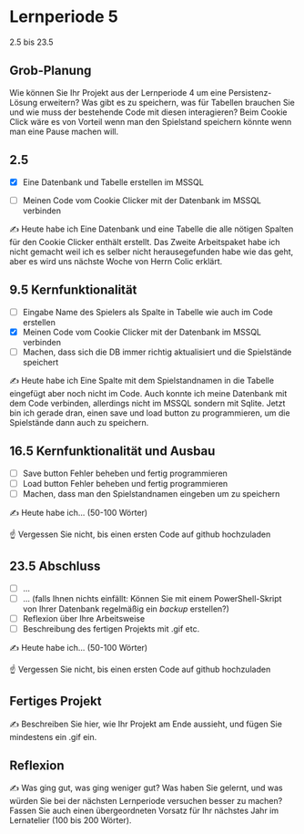 # Lernperiode 5

2.5 bis 23.5

## Grob-Planung

Wie können Sie Ihr Projekt aus der Lernperiode 4 um eine Persistenz-Lösung erweitern? Was gibt es zu speichern, was für Tabellen brauchen Sie und wie muss der bestehende Code mit diesen interagieren?
Beim Cookie Click wäre es von Vorteil wenn man den Spielstand speichern könnte wenn man eine Pause machen will.

## 2.5

- [x] Eine Datenbank und Tabelle erstellen im MSSQL
- [ ] Meinen Code vom Cookie Clicker mit der Datenbank im MSSQL verbinden


✍️ Heute habe ich Eine Datenbank und eine Tabelle die alle nötigen Spalten für den Cookie Clicker enthält erstellt. Das Zweite Arbeitspaket habe ich nicht gemacht weil ich es selber nicht herausegefunden habe wie das geht, aber es wird uns nächste Woche von Herrn Colic erklärt.


## 9.5 Kernfunktionalität

- [ ] Eingabe Name des Spielers als Spalte in Tabelle wie auch im Code erstellen
- [x] Meinen Code vom Cookie Clicker mit der Datenbank im MSSQL verbinden
- [ ] Machen, dass sich die DB immer richtig aktualisiert und die Spielstände speichert

✍️ Heute habe ich Eine Spalte mit dem Spielstandnamen in die Tabelle eingefügt aber noch nicht im Code.
Auch konnte ich meine Datenbank mit dem Code verbinden, allerdings nicht im MSSQL sondern mit Sqlite.
Jetzt bin ich gerade dran, einen save und load button zu programmieren, um die Spielstände dann auch zu speichern.

## 16.5 Kernfunktionalität und Ausbau

- [ ] Save button Fehler beheben und fertig programmieren
- [ ] Load button Fehler beheben und fertig programmieren
- [ ] Machen, dass man den Spielstandnamen eingeben um zu speichern

✍️ Heute habe ich... (50-100 Wörter)

☝️ Vergessen Sie nicht, bis einen ersten Code auf github hochzuladen

## 23.5 Abschluss

- [ ] ...
- [ ] ... (falls Ihnen nichts einfällt: Können Sie mit einem PowerShell-Skript von Ihrer Datenbank regelmäßig ein *backup* erstellen?)
- [ ] Reflexion über Ihre Arbeitsweise
- [ ] Beschreibung des fertigen Projekts mit .gif etc.

✍️ Heute habe ich... (50-100 Wörter)

☝️ Vergessen Sie nicht, bis einen ersten Code auf github hochzuladen

## Fertiges Projekt

✍️ Beschreiben Sie hier, wie Ihr Projekt am Ende aussieht, und fügen Sie mindestens ein .gif ein.

## Reflexion

✍️ Was ging gut, was ging weniger gut? Was haben Sie gelernt, und was würden Sie bei der nächsten Lernperiode versuchen besser zu machen? Fassen Sie auch einen übergeordneten Vorsatz für Ihr nächstes Jahr im Lernatelier (100 bis 200 Wörter).
